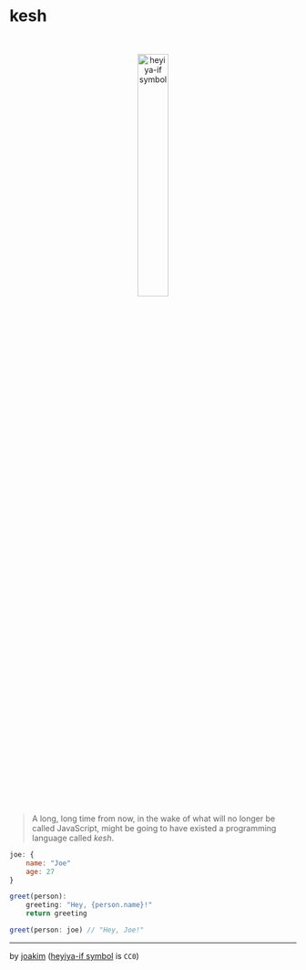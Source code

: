 # kesh

<p>&nbsp;</p>
<p align="center" width="100%"><img width="33%" alt="heyiya-if symbol" src="https://upload.wikimedia.org/wikipedia/commons/c/c2/Double_spirale.svg"></p>
<p>&nbsp;</p>

> A long, long time from now, in the wake of what will no longer be called JavaScript, might be going to have existed a programming language called _kesh_.


```js
joe: {
    name: "Joe"
    age: 27
}

greet(person):
    greeting: "Hey, {person.name}!"
    return greeting

greet(person: joe) // "Hey, Joe!"

```

---

by [joakim](https://github.com/joakim/) ([heyiya-if symbol](https://commons.wikimedia.org/wiki/File:Double_spirale.svg) is `CC0`)

